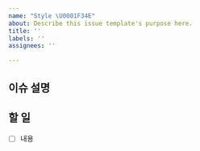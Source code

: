```yaml
---
name: "Style \U0001F34E"
about: Describe this issue template's purpose here.
title: ''
labels: ''
assignees: ''

---
```


## 이슈 설명
> 

## 할 일
- [ ] 내용
